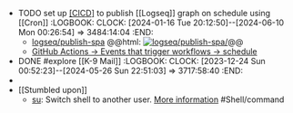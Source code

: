 - TODO set up [[CICD]]([[GitHub/Action]]) to publish [[Logseq]] graph on schedule using [[Cron]]
  :LOGBOOK:
  CLOCK: [2024-01-16 Tue 20:12:50]--[2024-06-10 Mon 00:26:54] =>  3484:14:04
  :END:
	- [logseq/publish-spa](https://github.com/logseq/publish-spa)
	  @@html: <a href="https://github.com/logseq/publish-spa/"><img src="https://github-readme-stats-astronomer.vercel.app/api/pin/?username=logseq&repo=publish-spa&theme=tokyonight" alt="logseq/publish-spa/"/></a>@@
	- [GitHub Actions -> Events that trigger workflows -> schedule](https://docs.github.com/en/actions/using-workflows/events-that-trigger-workflows#schedule)
- DONE #explore [[K-9 Mail]]
  :LOGBOOK:
  CLOCK: [2023-12-24 Sun 00:52:23]--[2024-05-26 Sun 22:51:03] =>  3717:58:40
  :END:
-
- [[Stumbled upon]]
	- [su](https://command-not-found.com/su): Switch shell to another user. [More information](https://manned.org/su) #Shell/command